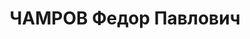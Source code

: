 ---
title: ЧАМРОВ Федор Павлович
description: 'Род. в 1892, русский, обр.: высшее, член ВКП(б) с.03.1919 г. Проживал:
  Тегеран (в длительной командировке, была квартира в Москве). Директор советско-иранского
  акционерного общества "Кевир-Хуриан".

  Арестован 11.10.1937. Приговор: ВК ВС СССР, 28.11.1937 – ВМН. Расстрелян 28.11.1937,
  г.Москва, захоронен в "Коммунарке".

  Реабилитирован ВК ВС СССР в 1956'
---